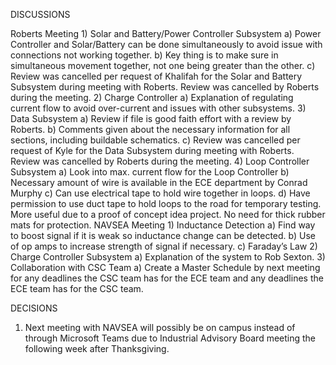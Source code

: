 DISCUSSIONS
  
  Roberts Meeting
    1) Solar and Battery/Power Controller Subsystem
      a) Power Controller and Solar/Battery can be done simultaneously to avoid issue with connections not working together.
      b) Key thing is to make sure in simultaneous movement together, not one being greater than the other.
      c) Review was cancelled per request of Khalifah for the Solar and Battery Subsystem during meeting with Roberts. Review was cancelled by Roberts during the meeting.
    2) Charge Controller
      a) Explanation of regulating current flow to avoid over-current and issues with other subsystems.
    3) Data Subsystem
      a) Review if file is good faith effort with a review by Roberts.
      b) Comments given about the necessary information for all sections, including buildable schematics.
      c) Review was cancelled per request of Kyle for the Data Subsystem during meeting with Roberts. Review was cancelled by Roberts during the meeting.
    4) Loop Controller Subsystem
      a) Look into max. current flow for the Loop Controller
      b) Necessary amount of wire is available in the ECE department by Conrad Murphy
      c) Can use electrical tape to hold wire together in loops.
      d) Have permission to use duct tape to hold loops to the road for temporary testing. More useful due to a proof of concept idea project. No need for thick rubber mats for protection. 
  NAVSEA Meeting
    1) Inductance Detection
      a) Find way to boost signal if it is weak so inductance change can be detected.
      b) Use of op amps to increase strength of signal if necessary.
      c) Faraday’s Law
    2) Charge Controller Subsystem
      a) Explanation of the system to Rob Sexton.
    3) Collaboration with CSC Team
      a) Create a Master Schedule by next meeting for any deadlines the CSC team has for the ECE team and any deadlines the ECE team has for the CSC team.


DECISIONS
  1) Next meeting with NAVSEA will possibly be on campus instead of through Microsoft Teams due to Industrial Advisory Board meeting the following week after Thanksgiving.
